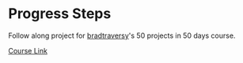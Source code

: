 # Progress Steps

Follow along project for [bradtraversy](https://github.com/bradtraversy)'s 50 projects in 50 days course.

[Course Link](https://www.udemy.com/course/50-projects-50-days)

